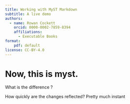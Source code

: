 ```yaml
---
title: Working with MyST Markdown
subtitle: A live demo
authors:
  - name: Rowan Cockett
    orcid: 0000-0002-7859-8394
    affiliations:
      - Executable Books
format:
    pdf: default
license: CC-BY-4.0
---
```


# Now, this is myst.

What is the difference ?

How quickly are the changes reflected? Pretty much instant